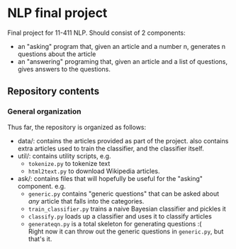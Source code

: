 NLP final project
=================

Final project for 11-411 NLP. Should consist of 2 components:
* an "asking" program that, given an article and a number n, generates n questions about the article
* an "answering" programing that, given an article and a list of questions, gives answers to the questions.

Repository contents
-------------------
### General organization
Thus far, the repository is organized as follows:
* data/: contains the articles provided as part of the project. also contains extra articles used to train the classifier, and the classifier itself.
* util/: contains utility scripts, e.g.
  - `tokenize.py` to tokenize text
  - `html2text.py` to download Wikipedia articles.
* ask/: contains files that will hopefully be useful for the "asking" component. e.g.
  - `generic.py` contains "generic questions" that can be asked about _any_ article that falls into the categories.
  - `train_classifier.py` trains a naive Bayesian classifier and pickles it
  - `classify.py` loads up a classifier and uses it to classify articles
  - `generateqn.py` is a total skeleton for generating questions :(<br/>
     Right now it can throw out the generic questions in `generic.py`, but that's it.